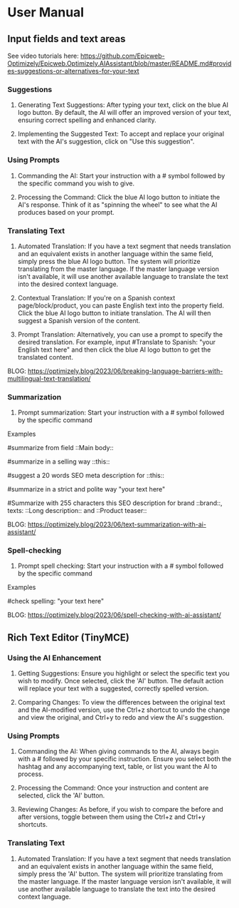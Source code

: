 # User Manual

## Input fields and text areas

See video tutorials here:
https://github.com/Epicweb-Optimizely/Epicweb.Optimizely.AIAssistant/blob/master/README.md#provides-suggestions-or-alternatives-for-your-text

### Suggestions

1. Generating Text Suggestions: After typing your text, click on the blue AI logo button. By default, the AI will offer an improved version of your text, ensuring correct spelling and enhanced clarity.

2. Implementing the Suggested Text: To accept and replace your original text with the AI's suggestion, click on "Use this suggestion".

### Using Prompts

1. Commanding the AI: Start your instruction with a # symbol followed by the specific command you wish to give.

2. Processing the Command: Click the blue AI logo button to initiate the AI's response. Think of it as "spinning the wheel" to see what the AI produces based on your prompt.

### Translating Text

1. Automated Translation: If you have a text segment that needs translation and an equivalent exists in another language within the same field, simply press the blue AI logo button. The system will prioritize translating from the master language. If the master language version isn't available, it will use another available language to translate the text into the desired context language.

2. Contextual Translation: If you're on a Spanish context page/block/product, you can paste English text into the property field. Click the blue AI logo button to initiate translation. The AI will then suggest a Spanish version of the content.

3. Prompt Translation: Alternatively, you can use a prompt to specify the desired translation. For example, input #Translate to Spanish: "your English text here" and then click the blue AI logo button to get the translated content.

BLOG: https://optimizely.blog/2023/06/breaking-language-barriers-with-multilingual-text-translation/

### Summarization 

1. Prompt summarization:  Start your instruction with a # symbol followed by the specific command

  Examples

  #summarize from field ::Main body::
   
  #summarize in a selling way ::this::
  
  #suggest a 20 words SEO meta description for ::this::

 #summarize in a strict and polite way "your text here"

 #Summarize with 255 characters this SEO description for brand ::brand::, texts: ::Long description:: and ::Product teaser:: 

BLOG: https://optimizely.blog/2023/06/text-summarization-with-ai-assistant/ 


### Spell-checking

1. Prompt spell checking:  Start your instruction with a # symbol followed by the specific command
   
  Examples

#check spelling: "your text here"

BLOG: https://optimizely.blog/2023/06/spell-checking-with-ai-assistant/

## Rich Text Editor (TinyMCE)

### Using the AI Enhancement

1. Getting Suggestions: Ensure you highlight or select the specific text you wish to modify. Once selected, click the 'AI' button. The default action will replace your text with a suggested, correctly spelled version.

2. Comparing Changes: To view the differences between the original text and the AI-modified version, use the Ctrl+z shortcut to undo the change and view the original, and Ctrl+y to redo and view the AI's suggestion.

### Using Prompts

1. Commanding the AI: When giving commands to the AI, always begin with a # followed by your specific instruction. Ensure you select both the hashtag and any accompanying text, table, or list you want the AI to process.

2. Processing the Command: Once your instruction and content are selected, click the 'AI' button.

3. Reviewing Changes: As before, if you wish to compare the before and after versions, toggle between them using the Ctrl+z and Ctrl+y shortcuts.

### Translating Text

1. Automated Translation: If you have a text segment that needs translation and an equivalent exists in another language within the same field, simply press the 'AI' button. The system will prioritize translating from the master language. If the master language version isn't available, it will use another available language to translate the text into the desired context language.
